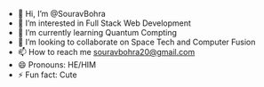 - 👋 Hi, I’m @SouravBohra
- 👀 I’m interested in Full Stack Web Development 
- 🌱 I’m currently learning Quantum Compting
- 💞️ I’m looking to collaborate on Space Tech and Computer Fusion 
- 📫 How to reach me souravbohra20@gmail.com
- 😄 Pronouns: HE/HIM
- ⚡ Fun fact: Cute

<!---
SouravBohra/SouravBohra is a ✨ special ✨ repository because its `README.md` (this file) appears on your GitHub profile.
You can click the Preview link to take a look at your changes.
--->
